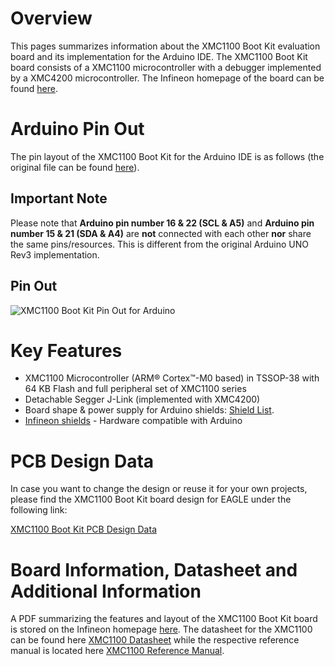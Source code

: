 # Overview
This pages summarizes information about the XMC1100 Boot Kit evaluation board and its implementation for the Arduino IDE. The XMC1100 Boot Kit board consists of a XMC1100 microcontroller with a debugger implemented by a XMC4200 microcontroller. The Infineon homepage of the board can be found [here](https://www.infineon.com/cms/en/product/evaluation-boards/KIT_XMC11_BOOT_001/productType.html?productType=db3a30443b360d0e013b8f5163c46f62#ispnTab1).

# Arduino Pin Out
The pin layout of the XMC1100 Boot Kit for the Arduino IDE is as follows (the original file can be found [here](https://github.com/Infineon/Assets/blob/version-2.x/Pictures/XMC%201100_BootKit_PO_v2.png)).

## Important Note

Please note that **Arduino pin number 16 & 22 (SCL & A5)** and **Arduino pin number 15 & 21 (SDA & A4)** are **not** connected with each other **nor** share the same pins/resources.
This is different from the original Arduino UNO Rev3 implementation.

## Pin Out

![XMC1100 Boot Kit Pin Out for Arduino](https://github.com/Infineon/Assets/blob/version-2.x/Pictures/XMC%201100_BootKit_PO_v2.png)

# Key Features
* XMC1100 Microcontroller (ARM® Cortex™-M0 based) in TSSOP-38 with 64 KB Flash and full peripheral set of XMC1100 series
* Detachable Segger J-Link (implemented with XMC4200)
* Board shape & power supply for Arduino shields: [Shield List](http://shieldlist.org).
* [Infineon shields](https://www.infineon.com/cms/en/product/microcontroller/32-bit-industrial-microcontroller-based-on-arm-registered-cortex-tm-m/xmc-development-tools-kits-and-boards/boards-and-shields-for-arduino/channel.html?channel=5546d4614b0b239c014ba1e6c4a73098) - Hardware compatible with Arduino

# PCB Design Data
In case you want to change the design or reuse it for your own projects, please find the XMC1100 Boot Kit board design for EAGLE under the following link:

[XMC1100 Boot Kit PCB Design Data](https://www.infineon.com/dgdl/PCB_XMC1100_CPU_Card_V2.zip?fileId=db3a30433da119ff013da23921f61425&sd=t)

# Board Information, Datasheet and Additional Information
A PDF summarizing the features and layout of the XMC1100 Boot Kit board is stored on the Infineon homepage [here](https://www.infineon.com/dgdl/Board_Users_Manual_XMC1100_CPU_Card_R2.pdf?fileId=db3a30433da119ff013da232476b1416).
The datasheet for the XMC1100 can be found here [XMC1100 Datasheet](https://www.infineon.com/dgdl/Infineon-xmc1100_AB-DS-v01_08-EN.pdf?fileId=5546d4624a0bf290014a4bdaff9325bd) while the respective reference manual is located here [XMC1100 Reference Manual](https://www.infineon.com/dgdl/Infineon-xmc1100-AA_rm-UM-v01_01-EN.pdf?fileId=5546d46255dd933d0155e31753b077af).

